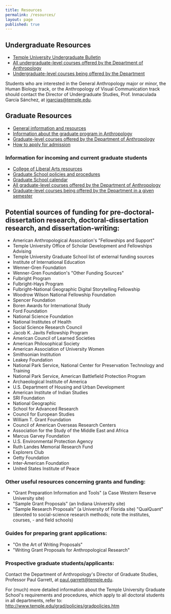 ```yaml
---
title: Resources
permalink: /resources/
layout: page
published: true
---
```


## Undergraduate Resources

- [Temple University Undergraduate Bulletin](http://bulletin.temple.edu/undergraduate/liberal-arts/anthropology/)
- [All undergraduate-level courses offered by the Department of Anthropology](https://prd-wlssb.temple.edu/prod8/bwckctlg.p_disp_dyn_ctlg)  
- [Undergraduate-level courses being offered by the Department](https://prd-wlssb.temple.edu/prod8/bwckschd.p_disp_dyn_sched)

Students who are interested in the General Anthropology major or minor, the Human Biology track, or the Anthropology of Visual Communication track should contact the Director of Undergraduate Studies, Prof. Inmaculada García Sánchez, at [igarcias@temple.edu](mailto:igarcias@temple.edu).

## Graduate Resources

- [General information and resources](http://www.cla.temple.edu/students/prospective-graduate-students/)
- [Information about the graduate program in Anthropology](http://bulletin.temple.edu/graduate/scd/cla/anthropology-phd/#text)
- [Graduate-level courses offered by the Department of Anthropology](https://prd-wlssb.temple.edu/prod8/bwckctlg.p_disp_dyn_ctlg)
- [How to apply for admission](http://www.temple.edu/grad/admissions/howtoapply.htm)

### Information for incoming and current graduate students

- [College of Liberal Arts resources](http://www.cla.temple.edu/students/graduate/)
- [Graduate School policies and procedures](http://www.temple.edu/grad/policies/gradpolicies.htm)
- [Graduate School calendar](http://www.temple.edu/grad/calendar/)
- [All graduate-level courses offered by the Department of Anthropology](https://prd-wlssb.temple.edu/prod8/bwckctlg.p_disp_dyn_ctlg)
- [Graduate-level courses being offered by the Department in a given semester](https://prd-wlssb.temple.edu/prod8/bwckschd.p_disp_dyn_sched)

## Potential sources of funding for pre-doctoral-dissertation research, doctoral-dissertation research, and dissertation-writing:

- American Anthropological Association's "Fellowships and Support"
- Temple University Office of Scholar Development and Fellowships Advising
- Temple University Graduate School list of external funding sources
- Institute of International Education
- Wenner-Gren Foundation
- Wenner-Gren Foundation's "Other Funding Sources"
- Fulbright Program
- Fulbright-Hays Program
- Fulbright–National Geographic Digital Storytelling Fellowship
- Woodrow Wilson National Fellowship Foundation
- Spencer Foundation
- Boren Awards for International Study
- Ford Foundation
- National Science Foundation
- National Institutes of Health
- Social Science Research Council
- Jacob K. Javits Fellowship Program
- American Council of Learned Societies
- American Philosophical Society
- American Association of University Women
- Smithsonian Institution
- Leakey Foundation
- National Park Service, National Center for Preservation Technology and Training
- National Park Service, American Battlefield Protection Program
- Archaeological Institute of America
- U.S. Department of Housing and Urban Development
- American Institute of Indian Studies
- SRI Foundation
- National Geographic
- School for Advanced Research
- Council for European Studies
- William T. Grant Foundation
- Council of American Overseas Research Centers
- Association for the Study of the Middle East and Africa
- Marcus Garvey Foundation
- U.S. Environmental Protection Agency
- Ruth Landes Memorial Research Fund
- Explorers Club
- Getty Foundation
- Inter-American Foundation
- United States Institute of Peace

### Other useful resources concerning grants and funding:

- "Grant Preparation Information and Tools" (a Case Western Reserve University site)
- "Sample Grant Proposals" (an Indiana University site)
- "Sample Research Proposals" (a University of Florida site)
"QualQuant" (devoted to social-science research methods; note the institutes, courses, - and field schools)

### Guides for preparing grant applications:

- "On the Art of Writing Proposals"
- "Writing Grant Proposals for Anthropological Research"

### Prospective graduate students/applicants:

Contact the Department of Anthropology's Director of Graduate Studies, Professor Paul Garrett, at [paul.garrett@temple.edu](mailto:paul.garrett@temple.edu).

For (much) more detailed information about the Temple University Graduate School's requirements and procedures, which apply to all doctoral students in all departments, refer to: http://www.temple.edu/grad/policies/gradpolicies.htm
